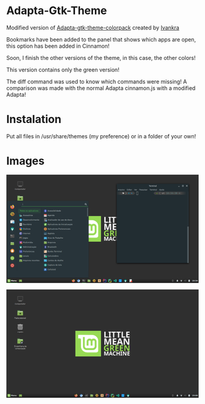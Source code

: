 # Adapta-Gtk-Theme

Modified version of <a href="https://github.com/ivankra/adapta-gtk-theme-colorpack">Adapta-gtk-theme-colorpack</a> created by <a href="https://github.com/ivankra">Ivankra</a> 

Bookmarks have been added to the panel that shows which apps are open, this option has been added in Cinnamon!

Soon, I finish the other versions of the theme, in this case, the other colors!

This version contains only the green version!

The diff command was used to know which commands were missing! A comparison was made with the normal Adapta cinnamon.js with a modified Adapta!

# Instalation

Put all files in /usr/share/themes (my preference) or in a folder of your own!

# Images

![image](Images/image.png)

![image](Images/image1.png)